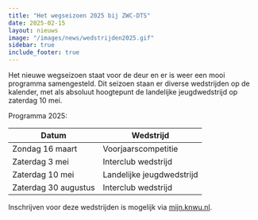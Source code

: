 ```yaml
---
title: "Het wegseizoen 2025 bij ZWC-DTS"
date: 2025-02-15
layout: nieuws
image: "/images/news/wedstrijden2025.gif"
sidebar: true
include_footer: true
---
```

Het nieuwe wegseizoen staat voor de deur en er is weer een mooi programma samengesteld. 
Dit seizoen staan er diverse wedstrijden op de kalender, met als absoluut hoogtepunt de landelijke jeugdwedstrijd op zaterdag 10 mei.

Programma 2025:

| Datum            | Wedstrijd                   |
|------------------|-----------------------------|
| Zondag 16 maart  | Voorjaarscompetitie         |
| Zaterdag 3 mei   | Interclub wedstrijd         |
| Zaterdag 10 mei  | Landelijke jeugdwedstrijd   |
| Zaterdag 30 augustus | Interclub wedstrijd     |

Inschrijven voor deze wedstrijden is mogelijk via [mijn.knwu.nl](https://mijn.knwu.nl/inloggen).